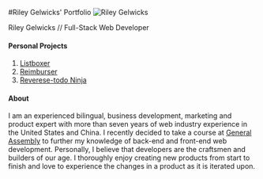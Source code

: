 #Riley Gelwicks' Portfolio
![Riley Gelwicks](http://riley.gelwicks.me/img/headshot-resized.jpg)

Riley Gelwicks // Full-Stack Web Developer 

#### Personal Projects
1. [Listboxer](https://listboxer.com)
2. [Reimburser](http://rmbrsr.herokuapp.com)
3. [Reverese-todo Ninja](http://reversetodo.ninja)

#### About
I am an experienced bilingual, business development, marketing and product expert with more than seven years of web industry experience in the United States and China. I recently decided to take a course at [General Assembly](//generalassemb.ly/) to further my knowledge of back-end and front-end web development. Personally, I believe that developers are the craftsmen and builders of our age. I thoroughly enjoy creating new products from start to finish and love to experience the changes in a product as it is iterated upon.

